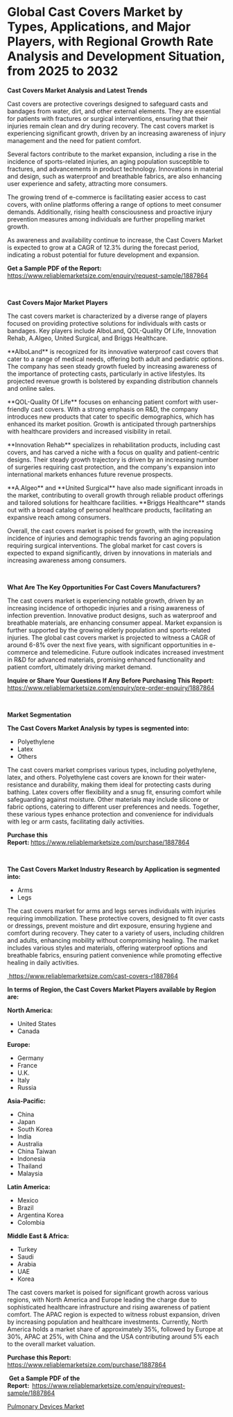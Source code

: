 <p><h1>Global Cast Covers Market by Types, Applications, and Major Players, with Regional Growth Rate Analysis and Development Situation, from 2025 to 2032</h1></p><p><strong>Cast Covers Market Analysis and Latest Trends</strong></p>
<p><p>Cast covers are protective coverings designed to safeguard casts and bandages from water, dirt, and other external elements. They are essential for patients with fractures or surgical interventions, ensuring that their injuries remain clean and dry during recovery. The cast covers market is experiencing significant growth, driven by an increasing awareness of injury management and the need for patient comfort.</p><p>Several factors contribute to the market expansion, including a rise in the incidence of sports-related injuries, an aging population susceptible to fractures, and advancements in product technology. Innovations in material and design, such as waterproof and breathable fabrics, are also enhancing user experience and safety, attracting more consumers. </p><p>The growing trend of e-commerce is facilitating easier access to cast covers, with online platforms offering a range of options to meet consumer demands. Additionally, rising health consciousness and proactive injury prevention measures among individuals are further propelling market growth. </p><p>As awareness and availability continue to increase, the Cast Covers Market is expected to grow at a CAGR of 12.3% during the forecast period, indicating a robust potential for future development and expansion.</p></p>
<p><strong>Get a Sample PDF of the Report:&nbsp;</strong> <a href="https://www.reliablemarketsize.com/enquiry/request-sample/1887864?utm_campaign=2809&utm_medium=2&utm_source=Github&utm_content=ia&utm_term=04032025&utm_id=cast-covers">https://www.reliablemarketsize.com/enquiry/request-sample/1887864</a></p>
<p>&nbsp;</p>
<p><strong>Cast Covers Major Market Players</strong></p>
<p><p>The cast covers market is characterized by a diverse range of players focused on providing protective solutions for individuals with casts or bandages. Key players include AlboLand, QOL-Quality Of Life, Innovation Rehab, A.Algeo, United Surgical, and Briggs Healthcare. </p><p>**AlboLand** is recognized for its innovative waterproof cast covers that cater to a range of medical needs, offering both adult and pediatric options. The company has seen steady growth fueled by increasing awareness of the importance of protecting casts, particularly in active lifestyles. Its projected revenue growth is bolstered by expanding distribution channels and online sales.</p><p>**QOL-Quality Of Life** focuses on enhancing patient comfort with user-friendly cast covers. With a strong emphasis on R&D, the company introduces new products that cater to specific demographics, which has enhanced its market position. Growth is anticipated through partnerships with healthcare providers and increased visibility in retail.</p><p>**Innovation Rehab** specializes in rehabilitation products, including cast covers, and has carved a niche with a focus on quality and patient-centric designs. Their steady growth trajectory is driven by an increasing number of surgeries requiring cast protection, and the company's expansion into international markets enhances future revenue prospects.</p><p>**A.Algeo** and **United Surgical** have also made significant inroads in the market, contributing to overall growth through reliable product offerings and tailored solutions for healthcare facilities. **Briggs Healthcare** stands out with a broad catalog of personal healthcare products, facilitating an expansive reach among consumers.</p><p>Overall, the cast covers market is poised for growth, with the increasing incidence of injuries and demographic trends favoring an aging population requiring surgical interventions. The global market for cast covers is expected to expand significantly, driven by innovations in materials and increasing awareness among consumers.</p></p>
<p>&nbsp;</p>
<p><strong>What Are The Key Opportunities For Cast Covers Manufacturers?</strong></p>
<p><p>The cast covers market is experiencing notable growth, driven by an increasing incidence of orthopedic injuries and a rising awareness of infection prevention. Innovative product designs, such as waterproof and breathable materials, are enhancing consumer appeal. Market expansion is further supported by the growing elderly population and sports-related injuries. The global cast covers market is projected to witness a CAGR of around 6-8% over the next five years, with significant opportunities in e-commerce and telemedicine. Future outlook indicates increased investment in R&D for advanced materials, promising enhanced functionality and patient comfort, ultimately driving market demand.</p></p>
<p><strong>Inquire or Share Your Questions If Any Before Purchasing This Report:</strong> <a href="https://www.reliablemarketsize.com/enquiry/pre-order-enquiry/1887864?utm_campaign=2809&utm_medium=2&utm_source=Github&utm_content=ia&utm_term=04032025&utm_id=cast-covers">https://www.reliablemarketsize.com/enquiry/pre-order-enquiry/1887864</a></p>
<p>&nbsp;</p>
<p><strong>Market Segmentation</strong></p>
<p><strong>The Cast Covers Market Analysis by types is segmented into:</strong></p>
<p><ul><li>Polyethylene</li><li>Latex</li><li>Others</li></ul></p>
<p><p>The cast covers market comprises various types, including polyethylene, latex, and others. Polyethylene cast covers are known for their water-resistance and durability, making them ideal for protecting casts during bathing. Latex covers offer flexibility and a snug fit, ensuring comfort while safeguarding against moisture. Other materials may include silicone or fabric options, catering to different user preferences and needs. Together, these various types enhance protection and convenience for individuals with leg or arm casts, facilitating daily activities.</p></p>
<p><strong>Purchase this Report:&nbsp;</strong><a href="https://www.reliablemarketsize.com/purchase/1887864?utm_campaign=2809&utm_medium=2&utm_source=Github&utm_content=ia&utm_term=04032025&utm_id=cast-covers">https://www.reliablemarketsize.com/purchase/1887864</a></p>
<p>&nbsp;</p>
<p><strong>The Cast Covers Market Industry Research by Application is segmented into:</strong></p>
<p><ul><li>Arms</li><li>Legs</li></ul></p>
<p><p>The cast covers market for arms and legs serves individuals with injuries requiring immobilization. These protective covers, designed to fit over casts or dressings, prevent moisture and dirt exposure, ensuring hygiene and comfort during recovery. They cater to a variety of users, including children and adults, enhancing mobility without compromising healing. The market includes various styles and materials, offering waterproof options and breathable fabrics, ensuring patient convenience while promoting effective healing in daily activities.</p></p>
<p><a href="https://www.reliablemarketsize.com/cast-covers-r1887864?utm_campaign=2809&utm_medium=2&utm_source=Github&utm_content=ia&utm_term=04032025&utm_id=cast-covers">&nbsp;https://www.reliablemarketsize.com/cast-covers-r1887864</a></p>
<p><strong>In terms of Region, the Cast Covers Market Players available by Region are:</strong></p>
<p>
    <p> <strong> North America: </strong>
        <ul>
            <li>United States</li>
            <li>Canada</li>
        </ul>
        </p> 
    <p> <strong> Europe: </strong>
        <ul>
            <li>Germany</li>
            <li>France</li>
            <li>U.K.</li>
            <li>Italy</li>
            <li>Russia</li>
        </ul>
        </p> 
    <p> <strong> Asia-Pacific: </strong>
        <ul>
            <li>China</li>
            <li>Japan</li>
            <li>South Korea</li>
            <li>India</li>
            <li>Australia</li>
            <li>China Taiwan</li>
            <li>Indonesia</li>
            <li>Thailand</li>
            <li>Malaysia</li>
        </ul>
        </p> 
    <p> <strong> Latin America: </strong>
        <ul>
            <li>Mexico</li>
            <li>Brazil</li>
            <li>Argentina Korea</li>
            <li>Colombia</li>
        </ul>
        </p> 
    <p> <strong> Middle East & Africa: </strong>
        <ul>
            <li>Turkey</li>
            <li>Saudi</li>
            <li>Arabia</li>
            <li>UAE</li>
            <li>Korea</li>
        </ul>
    </p>
    </p>
<p><p>The cast covers market is poised for significant growth across various regions, with North America and Europe leading the charge due to sophisticated healthcare infrastructure and rising awareness of patient comfort. The APAC region is expected to witness robust expansion, driven by increasing population and healthcare investments. Currently, North America holds a market share of approximately 35%, followed by Europe at 30%, APAC at 25%, with China and the USA contributing around 5% each to the overall market valuation.</p></p>
<p><strong>Purchase this Report: </strong><a href="https://www.reliablemarketsize.com/purchase/1887864?utm_campaign=2809&utm_medium=2&utm_source=Github&utm_content=ia&utm_term=04032025&utm_id=cast-covers">https://www.reliablemarketsize.com/purchase/1887864</a></p>
<p>&nbsp;<strong>Get a Sample PDF of the Report:&nbsp;&nbsp;</strong><a href="https://www.reliablemarketsize.com/enquiry/request-sample/1887864?utm_campaign=2809&utm_medium=2&utm_source=Github&utm_content=ia&utm_term=04032025&utm_id=cast-covers">https://www.reliablemarketsize.com/enquiry/request-sample/1887864</a></p>
<p><strong></strong></p>
<p><p><a href="https://github.com/djembashote/Market-Research-Report-List-1/blob/main/pulmonary-devices-market.md?utm_campaign=2809&utm_medium=2&utm_source=Github&utm_content=ia&utm_term=04032025&utm_id=cast-covers">Pulmonary Devices Market</a></p></p>